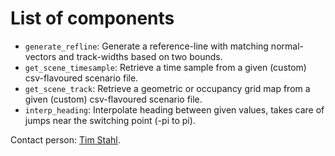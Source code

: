 # List of components
* `generate_refline`: Generate a reference-line with matching normal-vectors and track-widths based on two bounds.
* `get_scene_timesample`: Retrieve a time sample from a given (custom) csv-flavoured scenario file.
* `get_scene_track`: Retrieve a geometric or occupancy grid map from a given (custom) csv-flavoured scenario file.
* `interp_heading`: Interpolate heading between given values, takes care of jumps near the switching point (-pi to pi).

Contact person: [Tim Stahl](mailto:stahl@ftm.mw.tum.de).